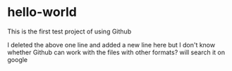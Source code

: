 
# hello-world

This is the first test project of using Github


I deleted the above one line
and added a new line here
but I don't know whether Github can work with the files with other formats?
will search it on google 
